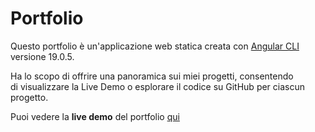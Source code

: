 # Portfolio
Questo portfolio è un'applicazione web statica creata con [Angular CLI](https://github.com/angular/angular-cli) versione 19.0.5.

Ha lo scopo di offrire una panoramica sui miei progetti, consentendo  
di visualizzare la Live Demo o esplorare il codice su GitHub per ciascun progetto.

Puoi vedere la **live demo** del portfolio [qui](https://portfolio-7vqn.onrender.com) 
